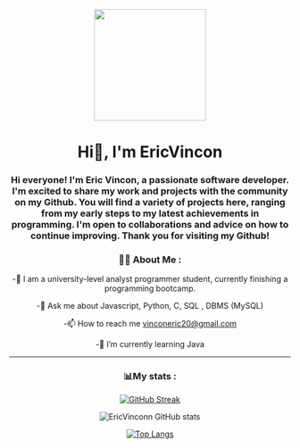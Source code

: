 
<div id="header" align= "center">
  <img src="https://media.giphy.com/media/MT5UUV1d4CXE2A37Dg/giphy.gif" width="200"/>
  <h1 align="center"> Hi👋, I'm EricVincon</h1>
  <h3 align="center"> Hi everyone! I'm Eric Vincon, a passionate software developer. I'm excited to share my work and projects with the community on my Github. You will find a variety of projects here, ranging from my early steps to my latest achievements in programming. I'm open to collaborations and advice on how to continue improving. Thank you for visiting my Github! </h3>
</div<

---
### 👨‍💻 About Me :
-📝 I am a university-level analyst programmer student, currently finishing a programming bootcamp.

-💬 Ask me about Javascript, Python, C, SQL , DBMS (MySQL)

-📫 How to reach me vinconeric20@gmail.com

-🌱 I’m currently learning Java

---
### 📊My stats :
[![GitHub Streak](https://streak-stats.demolab.com?user=EricVincon&theme=vue-dark&date_format=M%20j%5B%2C%20Y%5D)](https://git.io/streak-stats)

![EricVinconn GitHub stats](https://github-readme-stats.vercel.app/api?username=EricVincon&show_icons=true&theme=radical)

[![Top Langs](https://github-readme-stats.vercel.app/api/top-langs/?username=EricVincon&layout=compact)](https://github.com/anuraghazra/github-readme-stats)
